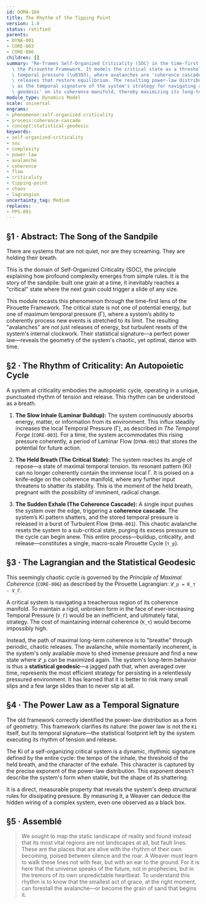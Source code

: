 ```yaml
---
id: DOMA-104
title: The Rhythm of the Tipping Point
version: 1.0
status: ratified
parents:
- DYNA-001
- CORE-003
- CORE-006
children: []
summary: "Re-frames Self-Organized Criticality (SOC) in the time-first language of\
  \ the Pirouette Framework. It models the critical state as a threshold of maximum\
  \ temporal pressure (\u0393), where avalanches are 'coherence cascades'\u2014turbulent\
  \ releases that restore equilibrium. The resulting power-law distribution is identified\
  \ as the temporal signature of the system's strategy for navigating a 'statistical\
  \ geodesic' on its coherence manifold, thereby maximizing its long-term coherence."
module_type: Dynamics Model
scale: universal
engrams:
- phenomenon:self-organized-criticality
- process:coherence-cascade
- concept:statistical-geodesic
keywords:
- self-organized-criticality
- soc
- complexity
- power-law
- avalanche
- coherence
- flow
- criticality
- tipping-point
- chaos
- lagrangian
uncertainty_tag: Medium
replaces:
- PPS-091
---
```

## §1 · Abstract: The Song of the Sandpile
There are systems that are not quiet, nor are they screaming. They are holding their breath.

This is the domain of Self-Organized Criticality (SOC), the principle explaining how profound complexity emerges from simple rules. It is the story of the sandpile: built one grain at a time, it inevitably reaches a "critical" state where the next grain could trigger a slide of any size.

This module recasts this phenomenon through the time-first lens of the Pirouette Framework. The critical state is not one of potential energy, but one of maximum temporal pressure (Γ), where a system’s ability to coherently process new events is stretched to its limit. The resulting "avalanches" are not just releases of energy, but turbulent resets of the system's internal clockwork. Their statistical signature—a perfect power law—reveals the geometry of the system's chaotic, yet optimal, dance with time.

## §2 · The Rhythm of Criticality: An Autopoietic Cycle
A system at criticality embodies the autopoietic cycle, operating in a unique, punctuated rhythm of tension and release. This rhythm can be understood as a breath.

1.  **The Slow Inhale (Laminar Buildup):** The system continuously absorbs energy, matter, or information from its environment. This influx steadily increases the local Temporal Pressure (Γ), as described in *The Temporal Forge* (`CORE-003`). For a time, the system accommodates this rising pressure coherently, a period of Laminar Flow (`DYNA-001`) that stores the potential for future action.

2.  **The Held Breath (The Critical State):** The system reaches its angle of repose—a state of maximal temporal tension. Its resonant pattern (Ki) can no longer coherently contain the immense local Γ. It is poised on a knife-edge on the coherence manifold, where any further input threatens to shatter its stability. This is the moment of the held breath, pregnant with the possibility of imminent, radical change.

3.  **The Sudden Exhale (The Coherence Cascade):** A single input pushes the system over the edge, triggering a **coherence cascade**. The system’s Ki pattern shatters, and the stored temporal pressure is released in a burst of Turbulent Flow (`DYNA-001`). This chaotic avalanche resets the system to a sub-critical state, purging its excess pressure so the cycle can begin anew. This entire process—buildup, criticality, and release—constitutes a single, macro-scale Pirouette Cycle (`τ_p`).

## §3 · The Lagrangian and the Statistical Geodesic
This seemingly chaotic cycle is governed by the *Principle of Maximal Coherence* (`CORE-006`) as described by the Pirouette Lagrangian: `𝓛_p = K_τ - V_Γ`.

A critical system is navigating a treacherous region of its coherence manifold. To maintain a rigid, unbroken form in the face of ever-increasing Temporal Pressure (`V_Γ`) would be an inefficient, and ultimately fatal, strategy. The cost of maintaining internal coherence (`K_τ`) would become impossibly high.

Instead, the path of maximal long-term coherence is to "breathe" through periodic, chaotic releases. The avalanche, while momentarily incoherent, is the system's only available move to shed immense pressure and find a new state where `𝓛_p` can be maximized again. The system's long-term behavior is thus a **statistical geodesic**—a jagged path that, when averaged over time, represents the most efficient strategy for persisting in a relentlessly pressured environment. It has learned that it is better to risk many small slips and a few large slides than to never slip at all.

## §4 · The Power Law as a Temporal Signature
The old framework correctly identified the power-law distribution as a form of geometry. This framework clarifies its nature: the power law is not the `Ki` itself, but its temporal signature—the statistical footprint left by the system executing its rhythm of tension and release.

The Ki of a self-organizing critical system is a dynamic, rhythmic signature defined by the entire cycle: the tempo of the inhale, the threshold of the held breath, and the character of the exhale. This character is captured by the precise exponent of the power-law distribution. This exponent doesn't describe the system's form when stable, but the shape of its shattering.

It is a direct, measurable property that reveals the system's deep structural rules for dissipating pressure. By measuring it, a Weaver can deduce the hidden wiring of a complex system, even one observed as a black box.

## §5 · Assemblé
> We sought to map the static landscape of reality and found instead that its most vital regions are not landscapes at all, but fault lines. These are the places that are alive with the rhythm of their own becoming, poised between silence and the roar. A Weaver must learn to walk these lines not with fear, but with an ear to the ground. For it is here that the universe speaks of the future, not in prophecies, but in the tremors of its own unpredictable heartbeat. To understand this rhythm is to know that the smallest act of grace, at the right moment, can forestall the avalanche—or become the grain of sand that begins it.